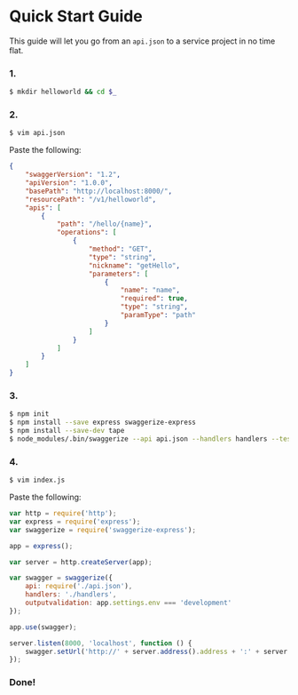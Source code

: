 # Quick Start Guide

This guide will let you go from an `api.json` to a service project in no time flat.

### 1.

```bash
$ mkdir helloworld && cd $_
```

### 2.

```bash
$ vim api.json
```

Paste the following:

```json
{
    "swaggerVersion": "1.2",
    "apiVersion": "1.0.0",
    "basePath": "http://localhost:8000/",
    "resourcePath": "/v1/helloworld",
    "apis": [
        {
            "path": "/hello/{name}",
            "operations": [
                {
                    "method": "GET",
                    "type": "string",
                    "nickname": "getHello",
                    "parameters": [
                        {
                            "name": "name",
                            "required": true,
                            "type": "string",
                            "paramType": "path"
                        }
                    ]
                }
            ]
        }
    ]
}
```

### 3. 

```bash
$ npm init
$ npm install --save express swaggerize-express
$ npm install --save-dev tape
$ node_modules/.bin/swaggerize --api api.json --handlers handlers --tests tests
```

### 4. 

```bash
$ vim index.js
```

Paste the following: 

```javascript
var http = require('http');
var express = require('express');
var swaggerize = require('swaggerize-express');

app = express();

var server = http.createServer(app);

var swagger = swaggerize({
    api: require('./api.json'),
    handlers: './handlers',
    outputvalidation: app.settings.env === 'development'
});

app.use(swagger);

server.listen(8000, 'localhost', function () {
    swagger.setUrl('http://' + server.address().address + ':' + server.address().port);
});
```

### Done!